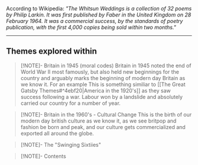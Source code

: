 
According to Wikipedia:
*"The Whitsun Weddings is a collection of 32 poems by Philip Larkin. It was first published by Faber in the United Kingdom on 28 February 1964. It was a commercial success, by the standards of poetry publication, with the first 4,000 copies being sold within two months."*
️

-----
## Themes explored within

> [!NOTE]- Britain in 1945 (moral codes)
> Britain in 1945 noted the end of World War II most famously, but also held new beginnings for the country and arguably marks the beginning of modern day Britain as we know it. For an example 
> This is something similiar to [[The Great Gatsby Themes#^4ebf20|America in the 1920's]] as they saw success following a war. Labour won by a landslide and absolutely carried our country for a number of year.

> [!NOTE]- Britain in the 1960's - Cultural Change
>This is the birth of our modern day british culture as we know it, as we see britpop and fashion be born and peak, and our culture gets commercialized and exported all around the globe.

> [!NOTE]- The "Swinging Sixtiies"
> ️

> [!NOTE]-
> Contents
